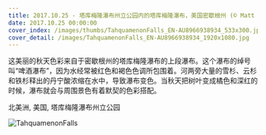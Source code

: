 ```yaml
---
title: 2017.10.25 - 塔库梅隆瀑布州立公园内的塔库梅隆瀑布，美国密歇根州 (© Matt Anderson Photography/Getty Images)
date: 2017.10.25 00:00:00
cover_index: /images/thumbs/TahquamenonFalls_EN-AU8966938934_533x300.jpg
cover_detail: /images/TahquamenonFalls_EN-AU8966938934_1920x1080.jpg
---
```


这美丽的秋天色彩来自于密歇根州的塔库梅隆瀑布的上段瀑布。这个瀑布的绰号叫“啤酒瀑布”，因为水经常被红色和褐色色调所包围着。河两旁大量的雪杉、云杉和铁杉释出的丹宁酸浓缩在水中，导致瀑布变色。当秋天把树叶变成橘色和深红的时候，瀑布就会与周围景色有着默契的色彩搭配。

北美洲, 美国, 塔库梅隆瀑布州立公园

![TahquamenonFalls](/images/TahquamenonFalls_EN-AU8966938934_1920x1080.jpg)
